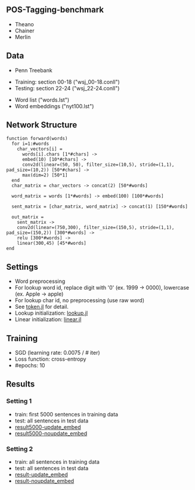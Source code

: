 ## POS-Tagging-benchmark
- Theano
- Chainer
- Merlin

## Data
* Penn Treebank
 - Training: section 00-18 ("wsj_00-18.conll")
 - Testing: section 22-24 ("wsj_22-24.conll")
* Word list ("words.lst")
* Word embeddings ("nyt100.lst")

## Network Structure
```
function forward(words)
  for i=1:#words
    char_vectors[i] =
      words[i].chars [1*#chars] ->
      embed(10) [10*#chars] ->
      conv2d(linear=(50, 50), filter_size=(10,5), stride=(1,1), pad_size=(10,2)) [50*#chars] ->
      max(dim=2) [50*1]
  end
  char_matrix = char_vectors -> concat(2) [50*#words]
  
  word_matrix = words [1*#words] -> embed(100) [100*#words]
  
  sent_matrix = [char_matrix, word_matrix] -> concat(1) [150*#words]
  
  out_matrix =
    sent_matrix ->
    conv2d(linear=(750,300), filter_size=(150,5), stride=(1,1), pad_size=(150,2)) [300*#words] ->
    relu [300*#words] ->
    linear(300,45) [45*#words]
end
```

## Settings
* Word preprocessing
 * For lookup word id, replace digit with '0' (ex. 1999 -> 0000), lowercase (ex. Apple -> apple)
 * For lookup char id, no preprocessing (use raw word)
 * See [token.jl](https://github.com/hshindo/Merlin.jl/blob/master/examples/postagging/token.jl) for detail.
* Lookup initialization: [lookup.jl](https://github.com/hshindo/Merlin.jl/blob/master/src/functors/lookup.jl)
* Linear initialization: [linear.jl](https://github.com/hshindo/Merlin.jl/blob/master/src/functors/linear.jl)

## Training
- SGD (learning rate: 0.0075 / # iter)
- Loss function: cross-entropy
- #epochs: 10

## Results
### Setting 1
* train: first 5000 sentences in training data
* test: all sentences in test data
* [result5000-update_embed]()
* [result5000-noupdate_embed]()

### Setting 2
* train: all sentences in training data
* test: all sentences in test data
* [result-update_embed]()
* [result-noupdate_embed]()
